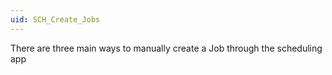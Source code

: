 ```yaml
---
uid: SCH_Create_Jobs
---
```


There are three main ways to manually create a Job through the scheduling app